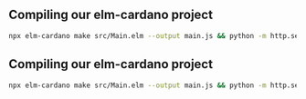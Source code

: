 
## Compiling our elm-cardano project

```sh
npx elm-cardano make src/Main.elm --output main.js && python -m http.server
```


## Compiling our elm-cardano project

```sh
npx elm-cardano make src/Main.elm --output main.js && python -m http.server
```

